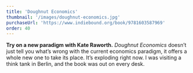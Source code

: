 ```yaml
---
title: 'Doughnut Economics'
thumbnail: '/images/doughnut-economics.jpg'
purchaseUrl: 'https://www.indiebound.org/book/9781603587969'
order: 40
---
```


**Try on a new paradigm with Kate Raworth.** *Doughnut Economics* doesn’t just tell you what’s wrong with the current economics paradigm, it offers a whole new one to take its place. It’s exploding right now. I was visiting a think tank in Berlin, and the book was out on every desk.